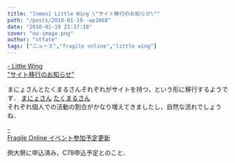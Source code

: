 ```yaml
---
title: "[news] Little Wing \"サイト移行のお知らせ\""
path: "/posts/2010-01-19--wp1668"
date: "2010-01-19 21:37:18"
cover: "no-image.png"
author: "stfate"
tags: ["ニュース","fragile online","little wing"]
---
```


<style type="text/css">
<!--
p {white-space: pre-wrap};
-->
</style>

<a  href="http://www.littlewing.ne.jp/" target="_blank">- Little Wing "サイト移行のお知らせ"</a>
<div >まにょさんとたくまるさんそれぞれがサイトを持つ，という形に移行するようです．
<a href="http://manyo-portal.info/" target="_blank">まにょさん</a> <a href="http://www.takumaru.jp/tak/Welcome.html" target="_blank">たくまるさん</a>
<div >それぞれ個人での活動の割合がかなり増えてきましたし，自然な流れでしょうね．</div></div>

<a  href="http://www.shinsekai.co.uk/fragile/" target="_blank">- Fragile Online イベント参加予定更新</a>
<div >例大祭に申込済み，C78申込予定とのこと．</div>